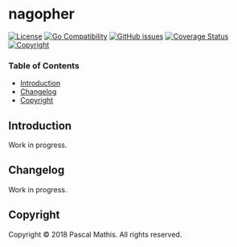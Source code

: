 # nagopher

[![License](http://img.shields.io/badge/license-GPL--3.0+-blue.svg)](https://github.com/snapserv/nagopher/LICENSE.txt)
[![Go Compatibility](https://img.shields.io/badge/golang-1.8_--_1.9-brightgreen.svg)](#)
[![GitHub issues](https://img.shields.io/github/issues/snapserv/nagopher.svg)](https://github.com/snapserv/nagopher/issues)
[![Coverage Status](https://coveralls.io/repos/github/snapserv/nagopher/badge.svg?branch=master)](https://coveralls.io/github/snapserv/nagopher?branch=master)
[![Copyright](http://img.shields.io/badge/copyright-Pascal_Mathis-lightgrey.svg)](#)

### Table of Contents

- [Introduction](#introduction)
- [Changelog](#changelog)
- [Copyright](#copyright)

## Introduction

Work in progress.

## Changelog

Work in progress.

## Copyright

Copyright &copy; 2018  Pascal Mathis. All rights reserved.